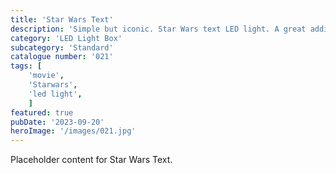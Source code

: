 ```yaml
---
title: 'Star Wars Text'
description: 'Simple but iconic. Star Wars text LED light. A great addition to any Star wars fans collection.'
category: 'LED Light Box'
subcategory: 'Standard'
catalogue number: '021'
tags: [
    'movie', 
    'Starwars',
    'led light', 
    ]
featured: true
pubDate: '2023-09-20'
heroImage: '/images/021.jpg'
---
```


Placeholder content for Star Wars Text.
